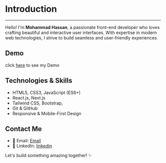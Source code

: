 # Introduction
---
Hello! I'm **Mohammad Hassan**, a passionate front-end developer who loves crafting beautiful and interactive user interfaces. With expertise in modern web technologies, I strive to build seamless and user-friendly experiences.

## Demo 
click [here](https://waseqx.github.io/profile/) to see my Demo

##  Technologies & Skills
- HTML5, CSS3, JavaScript (ES6+)
- React.js, Next.js
- Tailwind CSS, Bootstrap, 
- Git & GitHub
- Responsive & Mobile-First Design

##  Contact Me
- 📧 Email: [Email](mailto:waseq23x@gmail.com)
- 🔗 LinkedIn: [linkedin](http://linkedin.com/in/waseq333)

Let's build something amazing together! ✨
